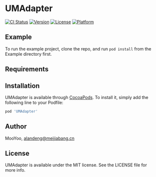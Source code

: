 # UMAdapter

[![CI Status](https://img.shields.io/travis/MooYoo/UMAdapter.svg?style=flat)](https://travis-ci.org/MooYoo/UMAdapter)
[![Version](https://img.shields.io/cocoapods/v/UMAdapter.svg?style=flat)](https://cocoapods.org/pods/UMAdapter)
[![License](https://img.shields.io/cocoapods/l/UMAdapter.svg?style=flat)](https://cocoapods.org/pods/UMAdapter)
[![Platform](https://img.shields.io/cocoapods/p/UMAdapter.svg?style=flat)](https://cocoapods.org/pods/UMAdapter)

## Example

To run the example project, clone the repo, and run `pod install` from the Example directory first.

## Requirements

## Installation

UMAdapter is available through [CocoaPods](https://cocoapods.org). To install
it, simply add the following line to your Podfile:

```ruby
pod 'UMAdapter'
```

## Author

MooYoo, alandeng@meijiabang.cn

## License

UMAdapter is available under the MIT license. See the LICENSE file for more info.

